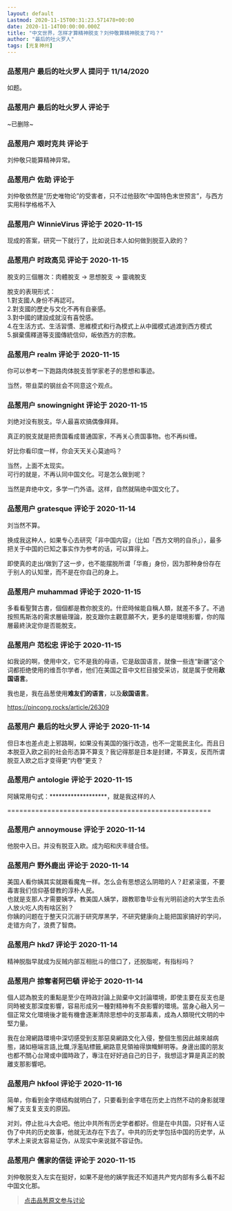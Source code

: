 ```yaml
---
layout: default
Lastmod: 2020-11-15T00:31:23.571478+00:00
date: 2020-11-14T00:00:00.000Z
title: "中文世界，怎样才算精神脱支？刘仲敬算精神脱支了吗？"
author: "最后的吐火罗人"
tags: [光复神州]
---
```



### 品葱用户 **最后的吐火罗人** 提问于 11/14/2020
    
如题。
    
                

### 品葱用户 **最后的吐火罗人** 评论于 
        
~已删除~
        
                

### 品葱用户 **艰时克共** 评论于 
        
刘仲敬只能算精神异常。
        
                

### 品葱用户 **佐助** 评论于 
        
刘仲敬依然是“历史唯物论”的受害者，只不过他鼓吹“中国特色末世预言”，与西方实用科学格格不入
        
                

### 品葱用户 **WinnieVirus** 评论于 2020-11-15
        
现成的答案，研究一下就行了，比如说日本人如何做到脱亚入欧的？
        
                

### 品葱用户 **时政高见** 评论于 2020-11-15
        
脫支的三個層次：肉體脫支 -> 思想脫支 -> 靈魂脫支  
  
脫支的表現形式：  
1.對支國人身份不再認可。  
2.對支國的歷史与文化不再有自豪感。  
3.對中國的建設成就沒有喜悅感。  
4.在生活方式、生活習慣、思維模式和行為模式上从中國模式過渡到西方模式  
5.摒棄儒釋道等支國傳統信仰，皈依西方的宗教。
        
                

### 品葱用户 **realm** 评论于 2020-11-15
        
你可以参考一下跑路肉体脱支哲学家老子的思想和事迹。  
  
当然，带韭菜的钢丝会不同意这个观点。
        
                

### 品葱用户 **snowingnight** 评论于 2020-11-15
        
刘绝对没有脱支。华人最喜欢搞偶像拜拜。  
  
真正的脱支就是把贵国看成普通国家，不再关心贵国事物。也不再纠缠。  
  
好比你看印度一样，你会天天关心莫迪吗？  
  
当然，上面不太现实。  
可行的就是，不再认同中国文化。可是怎么做到呢？  
  
当然是弃绝中文，多学一门外语。这样，自然就隔绝中国文化了。
        
                

### 品葱用户 **gratesque** 评论于 2020-11-14
        
刘当然不算。  
  
换成我这种人，如果专心去研究「非中国内容」（比如「西方文明的自杀」），最多把关于中国的已知之事实作为参考的话，可以算得上。  
  
即使真的走出/做到了这一步，也不能摆脱所谓「华裔」身份，因为那种身份存在于别人的认知里，而不是在你自己的身上。
        
                

### 品葱用户 **muhammad** 评论于 2020-11-15
        
多看看聖賢古書，個個都是教你脫支的。什麽時候能自稱人類，就差不多了。不過按照馬斯洛的需求層級理論，脫支跟你主觀意願不大，更多的是環境影響，你的階層最終決定你是否能脫支。
        
                

### 品葱用户 **范松忠** 评论于 2020-11-15
        
如我说的啊，使用中文，它不是我的母语，它是敌国语言，就像一些连“新疆”这个词都拒绝使用的维吾尔学者，他们在美国之音中文栏目接受采访，就是属于使用**敌国语言**。  
  
我也是，我在品葱使用**难友们的语言**，以及**敌国语言**。  
  
https://pincong.rocks/article/26309
        
                

### 品葱用户 **最后的吐火罗人** 评论于 2020-11-14
        
但日本也差点走上邪路啊，如果没有美国的强行改造，也不一定能民主化。而且日本脱亚入欧之前的社会形态算不算支？我记得那是日本是封建，不算支，反而所谓脱亚入欧之后才变得更“内卷“更支？
        
                

### 品葱用户 **antologie** 评论于 2020-11-15
        
阿姨常用句式：\*\*\*\*\*\*\*\*\*\*\*\*\*\*\*\*\*\*\*，就是我这样的人  
  
\===================================================
        
                

### 品葱用户 **annoymouse** 评论于 2020-11-14
        
他脱中入日。并没有脱亚入欧。成为昭和庆丰缝合怪。
        
                

### 品葱用户 **野外鹿出** 评论于 2020-11-14
        
美国人看你姨其实就跟看魔鬼一样。怎么会有思想这么阴暗的人？赶紧滚蛋，不要毒害我们信仰基督教的淳朴人民。  
也就是支那人才需要姨学。教美国人姨学，跟教耶鲁毕业有光明前途的大学生去杀人放火吃人肉有啥区别？  
你姨的问题在于整天只沉溺于研究厚黑学，不研究健康向上能把国家搞好的学问，走错方向了，浪费了智商。
        
                

### 品葱用户 **hkd7** 评论于 2020-11-14
        
精神脱脂早就成为反贼内部互相批斗的借口了，还脱脂呢，有指标吗？
        
                

### 品葱用户 **掠奪者阿巴頓** 评论于 2020-11-14
        
個人認為脫支的重點是至少在時政討論上拋棄中文討論環境，即使主要在反支也是同時被支那深度影響，容易形成另一種對精神有不良影響的環境。當身心融入另一個正常文化環境後才能有機會逐漸清除思想中的支那毒素，成為人類現代文明的中堅力量。  
  
我在台灣網路環境中深切感受到支那惡臭網路文化入侵，整個生態因此越來越病態，諸如極端言語,比爛,浮濫貼標籤,網路意見領袖得旗幟鮮明等。身邊出國的朋友也都不關心台灣或中國時政了，專注在好好過自己的日子，我想這才算是真正的脫離支那影響吧。
        
                

### 品葱用户 **hkfool** 评论于 2020-11-16
        
简单，你看到金字塔结构就明白了，只要看到金字塔在历史上岿然不动的身影就理解了支支复支支的原因。  
  
对刘，停止批斗大会吧。他比中共所有历史学者都好。但是在中共国，只好有人证伪了中共的历史故事，他就无法存在下去了。中共的历史学包括中国的历史学，从学术上来说太容易证伪，从现实中来说就不容证伪。
        
                

### 品葱用户 **儒家的信徒** 评论于 2020-11-15
        
刘仲敬脱支入左实在挺好，如果不是他的姨学我还不知道共产党内部有多么看不起中国文化那。
        
                





> [点击品葱原文参与讨论](https://pincong.rocks/question/33496)

